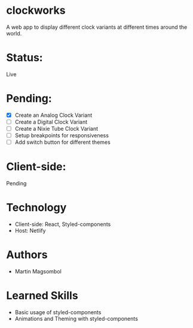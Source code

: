 # clockworks

A web app to display different clock variants at different times around the world.

# Status:

Live

# Pending:

- [x] Create an Analog Clock Variant
- [ ] Create a Digital Clock Variant
- [ ] Create a Nixie Tube Clock Variant
- [ ] Setup breakpoints for responsiveness
- [ ] Add switch button for different themes

# Client-side:

Pending

# Technology

- Client-side: React, Styled-components
- Host: Netlify

# Authors

- Martin Magsombol

# Learned Skills

- Basic usage of styled-components
- Animations and Theming with styled-components
